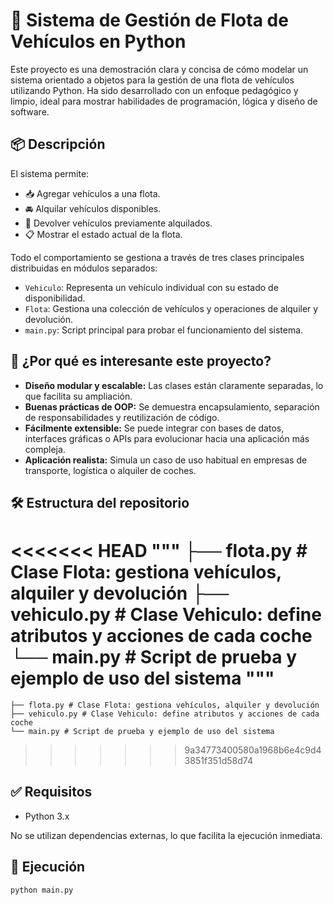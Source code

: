 # 🚗 Sistema de Gestión de Flota de Vehículos en Python

Este proyecto es una demostración clara y concisa de cómo modelar un sistema orientado a objetos para la gestión de una flota de vehículos utilizando Python. Ha sido desarrollado con un enfoque pedagógico y limpio, ideal para mostrar habilidades de programación, lógica y diseño de software.

## 📦 Descripción

El sistema permite:

- 📥 Agregar vehículos a una flota.
- 🚘 Alquilar vehículos disponibles.
- 🔄 Devolver vehículos previamente alquilados.
- 📋 Mostrar el estado actual de la flota.

Todo el comportamiento se gestiona a través de tres clases principales distribuidas en módulos separados:

- `Vehiculo`: Representa un vehículo individual con su estado de disponibilidad.
- `Flota`: Gestiona una colección de vehículos y operaciones de alquiler y devolución.
- `main.py`: Script principal para probar el funcionamiento del sistema.

## 🧠 ¿Por qué es interesante este proyecto?

- **Diseño modular y escalable:** Las clases están claramente separadas, lo que facilita su ampliación.
- **Buenas prácticas de OOP:** Se demuestra encapsulamiento, separación de responsabilidades y reutilización de código.
- **Fácilmente extensible:** Se puede integrar con bases de datos, interfaces gráficas o APIs para evolucionar hacia una aplicación más compleja.
- **Aplicación realista:** Simula un caso de uso habitual en empresas de transporte, logística o alquiler de coches.

## 🛠️ Estructura del repositorio
<<<<<<< HEAD
"""
├── flota.py # Clase Flota: gestiona vehículos, alquiler y devolución
├── vehiculo.py # Clase Vehiculo: define atributos y acciones de cada coche
└── main.py # Script de prueba y ejemplo de uso del sistema
"""
=======
```
├── flota.py # Clase Flota: gestiona vehículos, alquiler y devolución
├── vehiculo.py # Clase Vehiculo: define atributos y acciones de cada coche
└── main.py # Script de prueba y ejemplo de uso del sistema
```
>>>>>>> 9a34773400580a1968b6e4c9d43851f351d58d74


## ✅ Requisitos

- Python 3.x

No se utilizan dependencias externas, lo que facilita la ejecución inmediata.

## 🚀 Ejecución

```bash
python main.py
